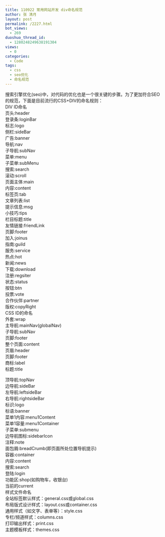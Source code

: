 ```yaml
---
title: 110922 常用网站开发 div命名规范
author: 张 清月
layout: post
permalink: /2227.html
bot_views:
  - 269
duoshuo_thread_id:
  - 1280248249638191304
views:
  - 0
categories:
  - Code
tags:
  - css
  - seo优化
  - 命名规范
---
```

搜索引擎优化(seo)中，对代码的优化也是一个很关键的步骤。为了更加符合SEO的规范，下面是目前流行的CSS+DIV的命名规则：  
DIV ID命名  
页头:header  
登录条:loginBar  
标志:logo  
侧栏:sideBar  
广告:banner  
导航:nav  
子导航:subNav  
菜单:menu  
子菜单:subMenu  
搜索:search  
滚动:scroll  
页面主体:main  
内容:content  
标签页:tab  
文章列表:list  
提示信息:msg  
小技巧:tips  
栏目标题:title  
友情链接:friendLink  
页脚:footer  
加入:joinus  
指南:guild  
服务:service  
热点:hot  
新闻:news  
下载:download  
注册:regsiter  
状态:status  
按钮:btn  
投票:vote  
合作伙伴:partner  
版权:copyRight  
CSS ID的命名  
外套:wrap  
主导航:mainNav(globalNav)  
子导航:subNav  
页脚:footer  
整个页面:content  
页眉:header  
页脚:footer  
商标:label  
标题:title

顶导航:topNav  
边导航:sideBar  
左导航:leftsideBar  
右导航:rightsideBar  
标识:logo  
标语:banner  
菜单1内容:menu1Content  
菜单1容量:menu1Container  
子菜单:submenu  
边导航图标:sidebarIcon  
注释:note  
面包屑:breadCrumb(即页面所处位置导航提示)  
容器:container  
内容:content  
搜索:search  
登陆:login  
功能区:shop(如购物车，收银台)  
当前的current  
样式文件命名  
全站标签默认样式：general.css或global.css  
布局版式设计样式：layout.css或container.css  
通用样式（如文字、表单等）：style.css  
专栏/频道样式：columns.css  
打印输出样式：print.css  
主题模板样式：themes.css